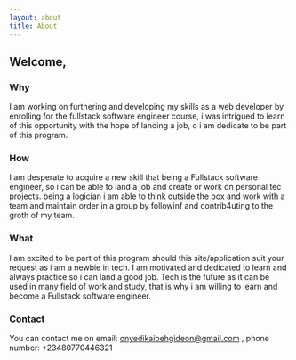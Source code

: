 ```yaml
---
layout: about
title: About
---
```


## Welcome, 

### Why
I am working on furthering and developing my skills as a web developer by enrolling for the fullstack software engineer course, i was intrigued to learn of this opportunity with the hope of landing a job, o i am dedicate to be part of this program.

### How
I am desperate to acquire a new skill that being a Fullstack software engineer, so i can be able to land a job and create or work on personal tec projects. being a logician i am able to think outside the box and work with a team and maintain order in a group by followinf and contrib4uting to the groth of my team.

### What
I am excited to be part of this program should this site/application suit your request as i am a newbie in tech. I am motivated and dedicated to learn and always practice so i can land a good job. Tech is the future as it can be used in many field of work and study, that is why i am willing to learn and become a Fullstack software engineer.

### Contact
You can contact me on email: onyedikaibehgideon@gmail.com , phone number: +23480770446321 
